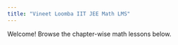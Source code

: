 ```yaml
---
title: "Vineet Loomba IIT JEE Math LMS"
---
```


Welcome! Browse the chapter-wise math lessons below.
